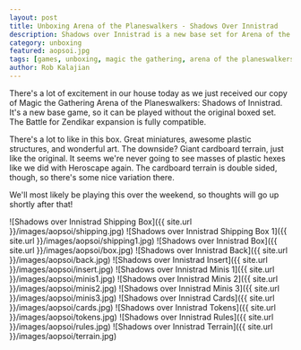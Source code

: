 ```yaml
---
layout: post
title: Unboxing Arena of the Planeswalkers - Shadows Over Innistrad
description: Shadows over Innistrad is a new base set for Arena of the Planeswalkers. Let's see what's inside!
category: unboxing
featured: aopsoi.jpg
tags: [games, unboxing, magic the gathering, arena of the planeswalkers, hasbro, wizards of the coast, shadows over innistrad]
author: Rob Kalajian
---
```


There's a lot of excitement in our house today as we just received our copy of Magic the Gathering Arena of the Planeswalkers: Shadows of Innistrad. It's a new base game, so it can be played without the original boxed set. The Battle for Zendikar expansion is fully compatible.

There's a lot to like in this box. Great miniatures, awesome plastic structures, and wonderful art. The downside? Giant cardboard terrain, just like the original. It seems we're never going to see masses of plastic hexes like we did with Heroscape again. The cardboard terrain is double sided, though, so there's some nice variation there.

We'll most likely be playing this over the weekend, so thoughts will go up shortly after that!

![Shadows over Innistrad Shipping Box]({{ site.url }}/images/aopsoi/shipping.jpg)
![Shadows over Innistrad Shipping Box 1]({{ site.url }}/images/aopsoi/shipping1.jpg)
![Shadows over Innistrad Box]({{ site.url }}/images/aopsoi/box.jpg)
![Shadows over Innistrad Back]({{ site.url }}/images/aopsoi/back.jpg)
![Shadows over Innistrad Insert]({{ site.url }}/images/aopsoi/insert.jpg)
![Shadows over Innistrad Minis 1]({{ site.url }}/images/aopsoi/minis1.jpg)
![Shadows over Innistrad Minis 2]({{ site.url }}/images/aopsoi/minis2.jpg)
![Shadows over Innistrad Minis 3]({{ site.url }}/images/aopsoi/minis3.jpg)
![Shadows over Innistrad Cards]({{ site.url }}/images/aopsoi/cards.jpg)
![Shadows over Innistrad Tokens]({{ site.url }}/images/aopsoi/tokens.jpg)
![Shadows over Innistrad Rules]({{ site.url }}/images/aopsoi/rules.jpg)
![Shadows over Innistrad Terrain]({{ site.url }}/images/aopsoi/terrain.jpg)
